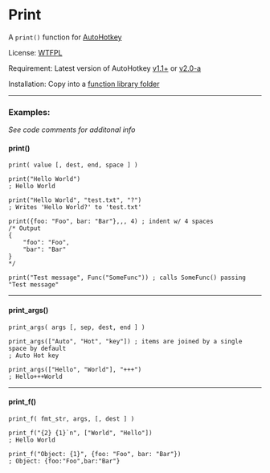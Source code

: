 # Print

A `print()` function for [AutoHotkey](https://autohotkey.com/)

License: [WTFPL](http://wtfpl.net/)

Requirement: Latest version of AutoHotkey [v1.1+](https://autohotkey.com/download) or [v2.0-a](https://autohotkey.com/v2/)

Installation:  Copy into a [function library folder](http://ahkscript.org/docs/Functions.htm#lib)

- - -

### Examples:

_See code comments for additonal info_

#### print()

`print( value [, dest, end, space ] )`

    print("Hello World")
    ; Hello World
    
    print("Hello World", "test.txt", "?")
    ; Writes 'Hello World?' to 'test.txt'
    
    print({foo: "Foo", bar: "Bar"},,, 4) ; indent w/ 4 spaces
    /* Output
    {
        "foo": "Foo",
        "bar": "Bar"
    }
    */
    
    print("Test message", Func("SomeFunc")) ; calls SomeFunc() passing "Test message" 


- - -

#### print_args()

`print_args( args [, sep, dest, end ] )`

    print_args(["Auto", "Hot", "key"]) ; items are joined by a single space by default
    ; Auto Hot key
    
    print_args(["Hello", "World"], "+++")
    ; Hello+++World

- - -

#### print_f()


`print_f( fmt_str, args, [, dest ] )`

    print_f("{2} {1}`n", ["World", "Hello"])
    ; Hello World
    
    print_f("Object: {1}", {foo: "Foo", bar: "Bar"})
    ; Object: {foo:"Foo",bar:"Bar"}